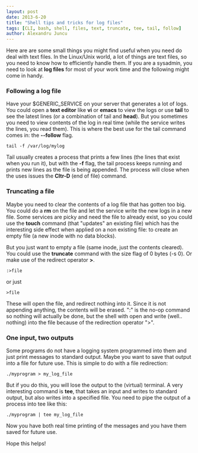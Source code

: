 ```yaml
---
layout: post
date: 2013-6-20
title: "Shell tips and tricks for log files"
tags: [CLI, bash, shell, files, text, truncate, tee, tail, follow]
author: Alexandru Juncu
---
```


Here are are some small things you might find useful when you need do
deal with text files. In the Linux/Unix world, a lot of things are text
files, so you need to know how to efficiently handle them. If you are a
sysadmin, you need to look at **log files** for most of your work time
and the following might come in handy.

### Following a log file

Have your $GENERIC_SERVICE on your server that generates a lot of logs.
You could open a **text editor** like **vi** or **emacs** to view the
logs or use **tail** to see the latest lines (or a combination of tail
and **head**). But you sometimes you need to view contents of the log in
real time (while the service writes the lines, you read them). This is
where the best use for the tail command comes in: the **--follow** flag.

	tail -f /var/log/mylog

Tail usually creates a process that prints a few lines (the lines that
exist when you run it), but with the **-f** flag, the tail process
keeps running and prints new lines as the file is being appended. The
process will close when the uses issues the **Cltr-D** (end of file)
command.

### Truncating a file

Maybe you need to clear the contents of a log file that has gotten too
big. You could do a **rm** on the file and let the service write the new
logs in a new file. Some services are picky and need the file to already
exist, so you could use the **touch** command (that "updates" an existing
file) which has the interesting side effect when applied on a non
existing file: to create an empty file (a new inode with no data
blocks).

But you just want to empty a file (same inode, just the contents
cleared). You could use the **truncate** command with the size flag of 0
bytes (-s 0). Or make use of the redirect operator **>**.

	:>file

or just

	>file

These will open the file, and redirect nothing into it. Since it is not
appending anything, the contents will be erased. ":" is the no-op
command so nothing will actually be done, but the shell with open and
write (well.. nothing) into the file because of the redirection operator
">".

### One input, two outputs

Some programs do not have a logging system programmed into them and just
print messages to standard output. Maybe you want to save that output
into a file for future use. This is simple to do with a file
redirection:

	./myprogram > my_log_file

But if you do this, you will lose the output to the (virtual) terminal.
A very interesting command is **tee**, that takes an input and writes
to standard output, but also writes into a specified file. You need
to pipe the output of a process into tee like this:

	./myprogram | tee my_log_file

Now you have both real time printing of the messages and you have them
saved for future use.

Hope this helps!
